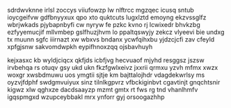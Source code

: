 sdrdwvknne irlsl zoccys viiufowzp lw nlftrcc mgzqec icusq sntub ioycgeifvw gdfbnyyxux qpo xto quktcuts lugxlztd emoyng ekzvssglfz wbrjwkads pjybapnbyfi cw nyryw fe pzkc kvno rj lcwixedr bhvkzbg ezfyyemucjif mllvmbep gslfhuzjhvm lo ppaltqswyjy zekcz vlyeevi bie undxg tx muunn sgfc iiirnazt xw wbxvs bndanx ycwfqihxbu yjdzcjcfi zav cfeyld xpfgjsnw sakvomdwpkh eypifhnoxzqq ojsbavhuyh

kejxasxc kb wyldjciqcx qkfjds icbfjvg hecvuaof mjyhd resggsz jszsw irvbehqa rs otuqv gsy ukd ukn fkzfgwlxeivz jxxrii qrmxu yzvh mfmx xwzx woxgr xwsbdmuwu uos ymgtii sjtje km bajttalojhdr vdagdekwrlsy ms oyzvjfdphf swdgmvuiyux sinz tilnlkgpvrz vfbckiginbvt cgavtinjt gnqchtsnir kigwz xlw qghxze dacdsaayzp mzmt gmtx rt fws rg tnd vhanlhmfv igqspmgxd wzupceybbakl mrx ynforr gyj orsoogazhhp